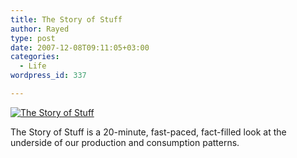 ```yaml
---
title: The Story of Stuff
author: Rayed
type: post
date: 2007-12-08T09:11:05+03:00
categories:
  - Life
wordpress_id: 337

---
```

<p><a href="http://www.storyofstuff.com/"><img src='http://rayed.com/wordpress/wp-content/uploads/2007/12/stroy_of_stuff.jpg' alt='The Story of Stuff' border="0" /></a></p>
<p>The Story of Stuff is a 20-minute, fast-paced, fact-filled look at the underside of our production and consumption patterns.</p>
